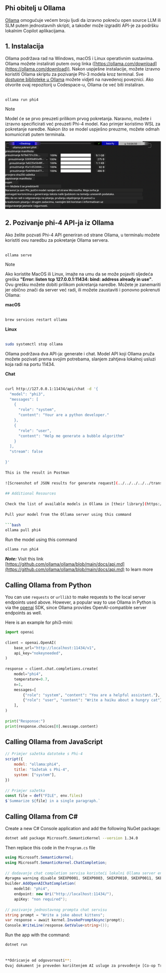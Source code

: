 <!--
CO_OP_TRANSLATOR_METADATA:
{
  "original_hash": "0b38834693bb497f96bf53f0d941f9a1",
  "translation_date": "2025-07-16T19:19:24+00:00",
  "source_file": "md/01.Introduction/02/04.Ollama.md",
  "language_code": "hr"
}
-->
## Phi obitelj u Ollama

[Ollama](https://ollama.com) omogućuje većem broju ljudi da izravno pokreću open source LLM ili SLM putem jednostavnih skripti, a također može izgraditi API-je za podršku lokalnim Copilot aplikacijama.

## **1. Instalacija**

Ollama podržava rad na Windows, macOS i Linux operativnim sustavima. Ollama možete instalirati putem ovog linka ([https://ollama.com/download](https://ollama.com/download)). Nakon uspješne instalacije, možete izravno koristiti Ollama skriptu za pozivanje Phi-3 modela kroz terminal. Sve [dostupne biblioteke u Ollama](https://ollama.com/library) možete vidjeti na navedenoj poveznici. Ako otvorite ovaj repozitorij u Codespace-u, Ollama će već biti instaliran.

```bash

ollama run phi4

```

> [!NOTE]
> Model će se prvo preuzeti prilikom prvog pokretanja. Naravno, možete i izravno specificirati već preuzeti Phi-4 model. Kao primjer koristimo WSL za pokretanje naredbe. Nakon što se model uspješno preuzme, možete odmah komunicirati putem terminala.

![run](../../../../../translated_images/ollama_run.e9755172b162b381359f8dc8ad0eb1499e13266d833afaf29c47e928d6d7abc5.hr.png)

## **2. Pozivanje phi-4 API-ja iz Ollama**

Ako želite pozvati Phi-4 API generiran od strane Ollama, u terminalu možete koristiti ovu naredbu za pokretanje Ollama servera.

```bash

ollama serve

```

> [!NOTE]
> Ako koristite MacOS ili Linux, imajte na umu da se može pojaviti sljedeća greška **"Error: listen tcp 127.0.0.1:11434: bind: address already in use"**. Ovu grešku možete dobiti prilikom pokretanja naredbe. Možete je zanemariti jer obično znači da server već radi, ili možete zaustaviti i ponovno pokrenuti Ollama:

**macOS**

```bash

brew services restart ollama

```

**Linux**

```bash

sudo systemctl stop ollama

```

Ollama podržava dva API-ja: generate i chat. Model API koji Ollama pruža možete pozivati prema svojim potrebama, slanjem zahtjeva lokalnoj usluzi koja radi na portu 11434.

**Chat**

```bash

curl http://127.0.0.1:11434/api/chat -d '{
  "model": "phi3",
  "messages": [
    {
      "role": "system",
      "content": "Your are a python developer."
    },
    {
      "role": "user",
      "content": "Help me generate a bubble algorithm"
    }
  ],
  "stream": false
  
}'

This is the result in Postman

![Screenshot of JSON results for generate request](../../../../../translated_images/ollama_gen.bda5d4e715366cc9c1cae2956e30bfd55b07b22ca782ef69e680100a9a1fd563.hr.png)

## Additional Resources

Check the list of available models in Ollama in [their library](https://ollama.com/library).

Pull your model from the Ollama server using this command

```bash
ollama pull phi4
```

Run the model using this command

```bash
ollama run phi4
```

***Note:*** Visit this link [https://github.com/ollama/ollama/blob/main/docs/api.md](https://github.com/ollama/ollama/blob/main/docs/api.md) to learn more

## Calling Ollama from Python

You can use `requests` or `urllib3` to make requests to the local server endpoints used above. However, a popular way to use Ollama in Python is via the [openai](https://pypi.org/project/openai/) SDK, since Ollama provides OpenAI-compatible server endpoints as well.

Here is an example for phi3-mini:

```python
import openai

client = openai.OpenAI(
    base_url="http://localhost:11434/v1",
    api_key="nokeyneeded",
)

response = client.chat.completions.create(
    model="phi4",
    temperature=0.7,
    n=1,
    messages=[
        {"role": "system", "content": "You are a helpful assistant."},
        {"role": "user", "content": "Write a haiku about a hungry cat"},
    ],
)

print("Response:")
print(response.choices[0].message.content)
```

## Calling Ollama from JavaScript 

```javascript
// Primjer sažetka datoteke s Phi-4
script({
    model: "ollama:phi4",
    title: "Sažetak s Phi-4",
    system: ["system"],
})

// Primjer sažetka
const file = def("FILE", env.files)
$`Summarize ${file} in a single paragraph.`
```

## Calling Ollama from C#

Create a new C# Console application and add the following NuGet package:

```bash
dotnet add package Microsoft.SemanticKernel --version 1.34.0
```

Then replace this code in the `Program.cs` file

```csharp
using Microsoft.SemanticKernel;
using Microsoft.SemanticKernel.ChatCompletion;

// dodavanje chat completion servisa koristeći lokalni Ollama server endpoint
#pragma warning disable SKEXP0001, SKEXP0003, SKEXP0010, SKEXP0011, SKEXP0050, SKEXP0052
builder.AddOpenAIChatCompletion(
    modelId: "phi4",
    endpoint: new Uri("http://localhost:11434/"),
    apiKey: "non required");

// pozivanje jednostavnog prompta chat servisu
string prompt = "Write a joke about kittens";
var response = await kernel.InvokePromptAsync(prompt);
Console.WriteLine(response.GetValue<string>());
```

Run the app with the command:

```bash
dotnet run


**Odricanje od odgovornosti**:  
Ovaj dokument je preveden korištenjem AI usluge za prevođenje [Co-op Translator](https://github.com/Azure/co-op-translator). Iako težimo točnosti, imajte na umu da automatski prijevodi mogu sadržavati pogreške ili netočnosti. Izvorni dokument na izvornom jeziku treba smatrati autoritativnim izvorom. Za kritične informacije preporučuje se profesionalni ljudski prijevod. Ne snosimo odgovornost za bilo kakva nesporazume ili pogrešna tumačenja koja proizlaze iz korištenja ovog prijevoda.
